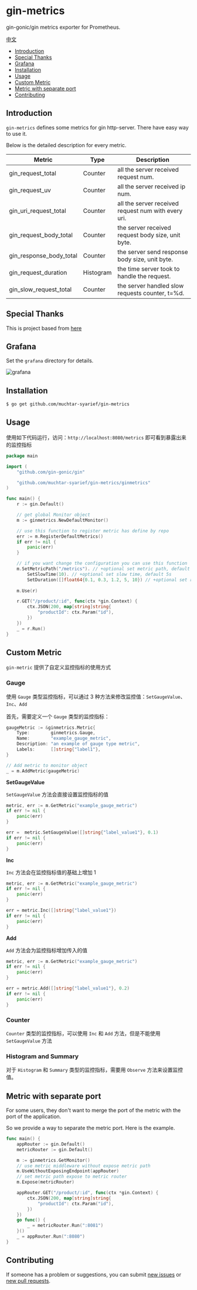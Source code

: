 # gin-metrics
gin-gonic/gin metrics exporter for Prometheus.

[中文](README_zh.md)

- [Introduction](#Introduction)
- [Special Thanks](#Special-Thanks)
- [Grafana](#Grafana)
- [Installation](#Installation)
- [Usage](#Usage)
- [Custom Metric](#Custom-Metric)
- [Metric with separate port](#Metric-with-separate-port)
- [Contributing](#Contributing)

## Introduction

`gin-metrics` defines some metrics for gin http-server. There have easy way to use it.

Below is the detailed description for every metric.

| Metric                  | Type      | Description                                         |
| ----------------------- | --------- | --------------------------------------------------- |
| gin_request_total       | Counter   | all the server received request num.                |
| gin_request_uv          | Counter   | all the server received ip num.                     |
| gin_uri_request_total   | Counter   | all the server received request num with every uri. |
| gin_request_body_total  | Counter   | the server received request body size, unit byte.   |
| gin_response_body_total | Counter   | the server send response body size, unit byte.      |
| gin_request_duration    | Histogram | the time server took to handle the request.         |
| gin_slow_request_total  | Counter   | the server handled slow requests counter, t=%d.     |


## Special Thanks
This is project based from [here]("https://github.com/penglongli/gin-metrics")

## Grafana


Set the `grafana` directory for details.

![grafana](./grafana/grafana.png)
## Installation

```bash
$ go get github.com/muchtar-syarief/gin-metrics
```

## Usage

使用如下代码运行，访问：`http://localhost:8080/metrics` 即可看到暴露出来的监控指标

```go
package main

import (
	"github.com/gin-gonic/gin"

	"github.com/muchtar-syarief/gin-metrics/ginmetrics"
)

func main() {
	r := gin.Default()

	// get global Monitor object
	m := ginmetrics.NewDefaultMonitor()

	// use this function to register metric has define by repo
	err := m.RegisterDefaultMetrics()
	if err != nil {
		panic(err)
	}

	// if you want change the configuration you can use this function
	m.SetMetricPath("/metrics"). // +optional set metric path, default /debug/metrics
		SetSlowTime(10). // +optional set slow time, default 5s
		SetDuration([]float64{0.1, 0.3, 1.2, 5, 10}) // +optional set request duration, default {0.1, 0.3, 1.2, 5, 10} used to p95, p99
	
	m.Use(r)

	r.GET("/product/:id", func(ctx *gin.Context) {
		ctx.JSON(200, map[string]string{
			"productId": ctx.Param("id"),
		})
	})
	_ = r.Run()
}

```

## Custom Metric

`gin-metric` 提供了自定义监控指标的使用方式

### Gauge

使用 `Gauge` 类型监控指标，可以通过 3 种方法来修改监控值：`SetGaugeValue`、`Inc`、`Add`

首先，需要定义一个 `Gauge` 类型的监控指标：

```go
gaugeMetric := &ginmetrics.Metric{
    Type:        ginmetrics.Gauge,
    Name:        "example_gauge_metric",
    Description: "an example of gauge type metric",
    Labels:      []string{"label1"},
}

// Add metric to monitor object
_ = m.AddMetric(gaugeMetric)
```

**SetGaugeValue**

`SetGaugeValue` 方法会直接设置监控指标的值

```go
metric, err := m.GetMetric("example_gauge_metric")
if err != nil {
	panic(err)
}

err =  metric.SetGaugeValue([]string{"label_value1"}, 0.1)
if err != nil {
	panic(err)
}
```

**Inc**

`Inc` 方法会在监控指标值的基础上增加 1

```go
metric, err := m.GetMetric("example_gauge_metric")
if err != nil {
	panic(err)
}

err = metric.Inc([]string{"label_value1"})
if err != nil {
	panic(err)
}
```

**Add**

`Add` 方法会为监控指标增加传入的值

```go
metric, err := m.GetMetric("example_gauge_metric")
if err != nil {
	panic(err)
}

err = metric.Add([]string{"label_value1"}, 0.2)
if err != nil {
	panic(err)
}
```

### Counter

`Counter` 类型的监控指标，可以使用 `Inc` 和 `Add` 方法，但是不能使用 `SetGaugeValue` 方法

### Histogram and Summary

对于 `Histogram` 和 `Summary` 类型的监控指标，需要用 `Observe` 方法来设置监控值。

## Metric with separate port

For some users, they don't want to merge the port of the metric with the port of the application.

So we provide a way to separate the metric port. Here is the example.

```go
func main() {
	appRouter := gin.Default()
	metricRouter := gin.Default()

	m := ginmetrics.GetMonitor()
	// use metric middleware without expose metric path
	m.UseWithoutExposingEndpoint(appRouter)
	// set metric path expose to metric router
	m.Expose(metricRouter)

	appRouter.GET("/product/:id", func(ctx *gin.Context) {
		ctx.JSON(200, map[string]string{
			"productId": ctx.Param("id"),
		})
	})
	go func() {
		_ = metricRouter.Run(":8081")
	}()
	_ = appRouter.Run(":8080")
}
```

## Contributing

If someone has a problem or suggestions, you can submit [new issues](https://github.com/penglongli/gin-metrics/issues/new) 
or [new pull requests](https://github.com/penglongli/gin-metrics/pulls). 

